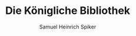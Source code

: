 ---
image: /assets/images/spiker/15b.jpg
author: Samuel Heinrich Spiker
artist: 
engraver: 
title: "Die Königliche Bibliothek"
subtitle: 
tags:
  - Library
layout: post
---